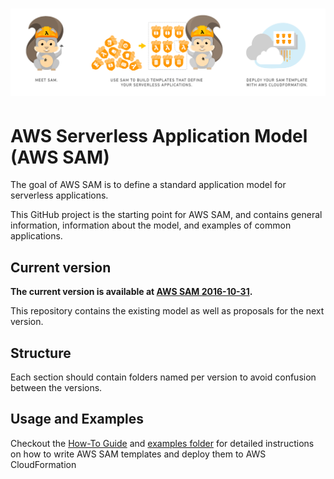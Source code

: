 # ![Logo](SAM_overview_github_v4.png)
# AWS Serverless Application Model (AWS SAM)

The goal of AWS SAM is to define a standard application model for serverless
applications.

This GitHub project is the starting point for AWS SAM, and contains general
information, information about the model, and examples of common applications.

## Current version

**The current version is available
at [AWS SAM 2016-10-31](versions/2016-10-31.md).**

This repository contains the existing model as well as proposals for the next
version.

## Structure

Each section should contain folders named per version to avoid confusion between
the versions.

## Usage and Examples
Checkout the [How-To Guide](HOWTO.md) and [examples folder](examples/) for 
detailed instructions on how to write AWS SAM templates and deploy them 
to AWS CloudFormation

